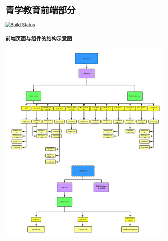 # 青学教育前端部分

[![Build Status](https://travis-ci.com/1160300524/QingXueFrontEnd.svg?token=sJTw6gRapDwSqHo6nG4p&branch=master)](https://travis-ci.com/1160300524/QingXueFrontEnd)

### 前端页面与组件的结构示意图
![](./structure.png)
